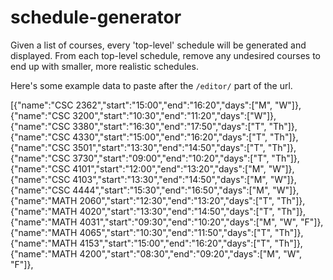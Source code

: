# schedule-generator
Given a list of courses, every 'top-level' schedule will be generated and displayed.
From each top-level schedule, remove any undesired courses to end up with smaller, more realistic schedules.

Here's some example data to paste after the `/editor/` part of the url.  

[{"name":"CSC 2362","start":"15:00","end":"16:20","days":["M", "W"]},{"name":"CSC 3200","start":"10:30","end":"11:20","days":["W"]},{"name":"CSC 3380","start":"16:30","end":"17:50","days":["T", "Th"]},{"name":"CSC 4330","start":"15:00","end":"16:20","days":["T", "Th"]},{"name":"CSC 3501","start":"13:30","end":"14:50","days":["T", "Th"]},{"name":"CSC 3730","start":"09:00","end":"10:20","days":["T", "Th"]},{"name":"CSC 4101","start":"12:00","end":"13:20","days":["M", "W"]},{"name":"CSC 4103","start":"13:30","end":"14:50","days":["M", "W"]},{"name":"CSC 4444","start":"15:30","end":"16:50","days":["M", "W"]},{"name":"MATH 2060","start":"12:30","end":"13:20","days":["T", "Th"]},{"name":"MATH 4020","start":"13:30","end":"14:50","days":["T", "Th"]},{"name":"MATH 4031","start":"09:30","end":"10:20","days":["M", "W", "F"]},{"name":"MATH 4065","start":"10:30","end":"11:50","days":["T", "Th"]},{"name":"MATH 4153","start":"15:00","end":"16:20","days":["T", "Th"]},{"name":"MATH 4200","start":"08:30","end":"09:20","days":["M", "W", "F"]},
